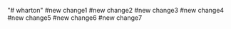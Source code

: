 "# wharton" 
#new change1
#new change2
#new change3
#new change4
#new change5
#new change6
#new change7